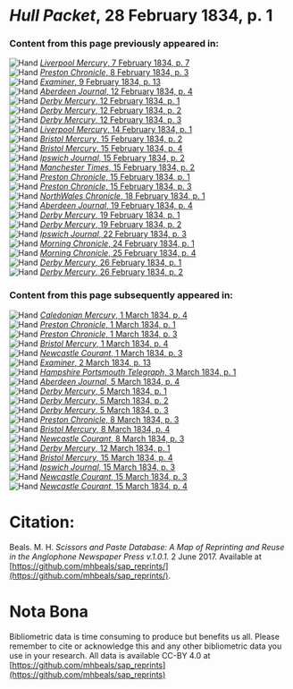 # *Hull Packet*, 28 February 1834, p. 1  
  
### Content from this page previously appeared in:  
![Hand](http://scissorsandpaste.net/wp-content/uploads/2017/06/smallhandpointer.png) [*Liverpool Mercury*, 7 February 1834, p. 7](https://mhbeals.github.io/sap_html/Liverpool-Mercury/Liverpool-Mercury-7-February-1834-p-7)  
![Hand](http://scissorsandpaste.net/wp-content/uploads/2017/06/smallhandpointer.png) [*Preston Chronicle*, 8 February 1834, p. 3](https://mhbeals.github.io/sap_html/Preston-Chronicle/Preston-Chronicle-8-February-1834-p-3)  
![Hand](http://scissorsandpaste.net/wp-content/uploads/2017/06/smallhandpointer.png) [*Examiner*, 9 February 1834, p. 13](https://mhbeals.github.io/sap_html/Examiner/Examiner-9-February-1834-p-13)  
![Hand](http://scissorsandpaste.net/wp-content/uploads/2017/06/smallhandpointer.png) [*Aberdeen Journal*, 12 February 1834, p. 4](https://mhbeals.github.io/sap_html/Aberdeen-Journal/Aberdeen-Journal-12-February-1834-p-4)  
![Hand](http://scissorsandpaste.net/wp-content/uploads/2017/06/smallhandpointer.png) [*Derby Mercury*, 12 February 1834, p. 1](https://mhbeals.github.io/sap_html/Derby-Mercury/Derby-Mercury-12-February-1834-p-1)  
![Hand](http://scissorsandpaste.net/wp-content/uploads/2017/06/smallhandpointer.png) [*Derby Mercury*, 12 February 1834, p. 2](https://mhbeals.github.io/sap_html/Derby-Mercury/Derby-Mercury-12-February-1834-p-2)  
![Hand](http://scissorsandpaste.net/wp-content/uploads/2017/06/smallhandpointer.png) [*Derby Mercury*, 12 February 1834, p. 3](https://mhbeals.github.io/sap_html/Derby-Mercury/Derby-Mercury-12-February-1834-p-3)  
![Hand](http://scissorsandpaste.net/wp-content/uploads/2017/06/smallhandpointer.png) [*Liverpool Mercury*, 14 February 1834, p. 1](https://mhbeals.github.io/sap_html/Liverpool-Mercury/Liverpool-Mercury-14-February-1834-p-1)  
![Hand](http://scissorsandpaste.net/wp-content/uploads/2017/06/smallhandpointer.png) [*Bristol Mercury*, 15 February 1834, p. 2](https://mhbeals.github.io/sap_html/Bristol-Mercury/Bristol-Mercury-15-February-1834-p-2)  
![Hand](http://scissorsandpaste.net/wp-content/uploads/2017/06/smallhandpointer.png) [*Bristol Mercury*, 15 February 1834, p. 4](https://mhbeals.github.io/sap_html/Bristol-Mercury/Bristol-Mercury-15-February-1834-p-4)  
![Hand](http://scissorsandpaste.net/wp-content/uploads/2017/06/smallhandpointer.png) [*Ipswich Journal*, 15 February 1834, p. 2](https://mhbeals.github.io/sap_html/Ipswich-Journal/Ipswich-Journal-15-February-1834-p-2)  
![Hand](http://scissorsandpaste.net/wp-content/uploads/2017/06/smallhandpointer.png) [*Manchester Times*, 15 February 1834, p. 2](https://mhbeals.github.io/sap_html/Manchester-Times/Manchester-Times-15-February-1834-p-2)  
![Hand](http://scissorsandpaste.net/wp-content/uploads/2017/06/smallhandpointer.png) [*Preston Chronicle*, 15 February 1834, p. 1](https://mhbeals.github.io/sap_html/Preston-Chronicle/Preston-Chronicle-15-February-1834-p-1)  
![Hand](http://scissorsandpaste.net/wp-content/uploads/2017/06/smallhandpointer.png) [*Preston Chronicle*, 15 February 1834, p. 3](https://mhbeals.github.io/sap_html/Preston-Chronicle/Preston-Chronicle-15-February-1834-p-3)  
![Hand](http://scissorsandpaste.net/wp-content/uploads/2017/06/smallhandpointer.png) [*NorthWales Chronicle*, 18 February 1834, p. 1](https://mhbeals.github.io/sap_html/NorthWales-Chronicle/NorthWales-Chronicle-18-February-1834-p-1)  
![Hand](http://scissorsandpaste.net/wp-content/uploads/2017/06/smallhandpointer.png) [*Aberdeen Journal*, 19 February 1834, p. 4](https://mhbeals.github.io/sap_html/Aberdeen-Journal/Aberdeen-Journal-19-February-1834-p-4)  
![Hand](http://scissorsandpaste.net/wp-content/uploads/2017/06/smallhandpointer.png) [*Derby Mercury*, 19 February 1834, p. 1](https://mhbeals.github.io/sap_html/Derby-Mercury/Derby-Mercury-19-February-1834-p-1)  
![Hand](http://scissorsandpaste.net/wp-content/uploads/2017/06/smallhandpointer.png) [*Derby Mercury*, 19 February 1834, p. 2](https://mhbeals.github.io/sap_html/Derby-Mercury/Derby-Mercury-19-February-1834-p-2)  
![Hand](http://scissorsandpaste.net/wp-content/uploads/2017/06/smallhandpointer.png) [*Ipswich Journal*, 22 February 1834, p. 3](https://mhbeals.github.io/sap_html/Ipswich-Journal/Ipswich-Journal-22-February-1834-p-3)  
![Hand](http://scissorsandpaste.net/wp-content/uploads/2017/06/smallhandpointer.png) [*Morning Chronicle*, 24 February 1834, p. 1](https://mhbeals.github.io/sap_html/Morning-Chronicle/Morning-Chronicle-24-February-1834-p-1)  
![Hand](http://scissorsandpaste.net/wp-content/uploads/2017/06/smallhandpointer.png) [*Morning Chronicle*, 25 February 1834, p. 4](https://mhbeals.github.io/sap_html/Morning-Chronicle/Morning-Chronicle-25-February-1834-p-4)  
![Hand](http://scissorsandpaste.net/wp-content/uploads/2017/06/smallhandpointer.png) [*Derby Mercury*, 26 February 1834, p. 1](https://mhbeals.github.io/sap_html/Derby-Mercury/Derby-Mercury-26-February-1834-p-1)  
![Hand](http://scissorsandpaste.net/wp-content/uploads/2017/06/smallhandpointer.png) [*Derby Mercury*, 26 February 1834, p. 2](https://mhbeals.github.io/sap_html/Derby-Mercury/Derby-Mercury-26-February-1834-p-2)  
  
### Content from this page subsequently appeared in:  
![Hand](http://scissorsandpaste.net/wp-content/uploads/2017/06/smallhandpointer.png) [*Caledonian Mercury*, 1 March 1834, p. 4](https://mhbeals.github.io/sap_html/Caledonian-Mercury/Caledonian-Mercury-1-March-1834-p-4)  
![Hand](http://scissorsandpaste.net/wp-content/uploads/2017/06/smallhandpointer.png) [*Preston Chronicle*, 1 March 1834, p. 1](https://mhbeals.github.io/sap_html/Preston-Chronicle/Preston-Chronicle-1-March-1834-p-1)  
![Hand](http://scissorsandpaste.net/wp-content/uploads/2017/06/smallhandpointer.png) [*Preston Chronicle*, 1 March 1834, p. 3](https://mhbeals.github.io/sap_html/Preston-Chronicle/Preston-Chronicle-1-March-1834-p-3)  
![Hand](http://scissorsandpaste.net/wp-content/uploads/2017/06/smallhandpointer.png) [*Bristol Mercury*, 1 March 1834, p. 4](https://mhbeals.github.io/sap_html/Bristol-Mercury/Bristol-Mercury-1-March-1834-p-4)  
![Hand](http://scissorsandpaste.net/wp-content/uploads/2017/06/smallhandpointer.png) [*Newcastle Courant*, 1 March 1834, p. 3](https://mhbeals.github.io/sap_html/Newcastle-Courant/Newcastle-Courant-1-March-1834-p-3)  
![Hand](http://scissorsandpaste.net/wp-content/uploads/2017/06/smallhandpointer.png) [*Examiner*, 2 March 1834, p. 13](https://mhbeals.github.io/sap_html/Examiner/Examiner-2-March-1834-p-13)  
![Hand](http://scissorsandpaste.net/wp-content/uploads/2017/06/smallhandpointer.png) [*Hampshire Portsmouth Telegraph*, 3 March 1834, p. 1](https://mhbeals.github.io/sap_html/Hampshire-Portsmouth-Telegraph/Hampshire-Portsmouth-Telegraph-3-March-1834-p-1)  
![Hand](http://scissorsandpaste.net/wp-content/uploads/2017/06/smallhandpointer.png) [*Aberdeen Journal*, 5 March 1834, p. 4](https://mhbeals.github.io/sap_html/Aberdeen-Journal/Aberdeen-Journal-5-March-1834-p-4)  
![Hand](http://scissorsandpaste.net/wp-content/uploads/2017/06/smallhandpointer.png) [*Derby Mercury*, 5 March 1834, p. 1](https://mhbeals.github.io/sap_html/Derby-Mercury/Derby-Mercury-5-March-1834-p-1)  
![Hand](http://scissorsandpaste.net/wp-content/uploads/2017/06/smallhandpointer.png) [*Derby Mercury*, 5 March 1834, p. 2](https://mhbeals.github.io/sap_html/Derby-Mercury/Derby-Mercury-5-March-1834-p-2)  
![Hand](http://scissorsandpaste.net/wp-content/uploads/2017/06/smallhandpointer.png) [*Derby Mercury*, 5 March 1834, p. 3](https://mhbeals.github.io/sap_html/Derby-Mercury/Derby-Mercury-5-March-1834-p-3)  
![Hand](http://scissorsandpaste.net/wp-content/uploads/2017/06/smallhandpointer.png) [*Preston Chronicle*, 8 March 1834, p. 3](https://mhbeals.github.io/sap_html/Preston-Chronicle/Preston-Chronicle-8-March-1834-p-3)  
![Hand](http://scissorsandpaste.net/wp-content/uploads/2017/06/smallhandpointer.png) [*Bristol Mercury*, 8 March 1834, p. 4](https://mhbeals.github.io/sap_html/Bristol-Mercury/Bristol-Mercury-8-March-1834-p-4)  
![Hand](http://scissorsandpaste.net/wp-content/uploads/2017/06/smallhandpointer.png) [*Newcastle Courant*, 8 March 1834, p. 3](https://mhbeals.github.io/sap_html/Newcastle-Courant/Newcastle-Courant-8-March-1834-p-3)  
![Hand](http://scissorsandpaste.net/wp-content/uploads/2017/06/smallhandpointer.png) [*Derby Mercury*, 12 March 1834, p. 1](https://mhbeals.github.io/sap_html/Derby-Mercury/Derby-Mercury-12-March-1834-p-1)  
![Hand](http://scissorsandpaste.net/wp-content/uploads/2017/06/smallhandpointer.png) [*Bristol Mercury*, 15 March 1834, p. 4](https://mhbeals.github.io/sap_html/Bristol-Mercury/Bristol-Mercury-15-March-1834-p-4)  
![Hand](http://scissorsandpaste.net/wp-content/uploads/2017/06/smallhandpointer.png) [*Ipswich Journal*, 15 March 1834, p. 3](https://mhbeals.github.io/sap_html/Ipswich-Journal/Ipswich-Journal-15-March-1834-p-3)  
![Hand](http://scissorsandpaste.net/wp-content/uploads/2017/06/smallhandpointer.png) [*Newcastle Courant*, 15 March 1834, p. 3](https://mhbeals.github.io/sap_html/Newcastle-Courant/Newcastle-Courant-15-March-1834-p-3)  
![Hand](http://scissorsandpaste.net/wp-content/uploads/2017/06/smallhandpointer.png) [*Newcastle Courant*, 15 March 1834, p. 4](https://mhbeals.github.io/sap_html/Newcastle-Courant/Newcastle-Courant-15-March-1834-p-4)  


# Citation: 

Beals. M. H. *Scissors and Paste Database: A Map of Reprinting and Reuse in the Anglophone Newspaper Press v.1.0.1.* 2 June 2017. Available at [https://github.com/mhbeals/sap_reprints/](https://github.com/mhbeals/sap_reprints/). 

# Nota Bona

Bibliometric data is time consuming to produce but benefits us all. Please remember to cite or acknowledge this and any other bibliometric data you use in your research. All data is available CC-BY 4.0 at [https://github.com/mhbeals/sap_reprints](https://github.com/mhbeals/sap_reprints)